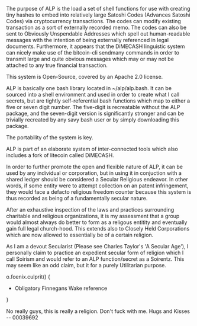 The purpose of ALP is the load a set of shell functions for use with creating tiny hashes to embed into relatively large Satoshi Codes (Advances Satoshi Codes) via cryptocurrency transactions.  The codes can modify existing transaction as a sort of externally recorded memo.  The codes can also be sent to Obviously Unspendable Addresses which spell out human-readable messages with the intention of being externally referenced in legal documents.  Furthermore, it appears that the DiMECASH linguistic system can nicely make use of the bitcoin-cli sendmany commands in order to transmit large and quite obvious messages which may or may not be attached to any true financial transaction.

This system is Open-Source, covered by an Apache 2.0 license. 

ALP is basically one bash library located in ~/alp/alp.bash.  It can be sourced into a shell environment and used in order to create what I call secrets, but are tightly self-referential bash functions which map to either a five or seven digit number.  The five-digit is recreatable without the ALP package, and the seven-digit version is significantly stronger and can be trivially recreated by any savy bash user or by simply downloading this package.

The portability of the system is key.

ALP is part of an elaborate system of inter-connected tools which also includes a fork of litecoin called DiMECASH. 

In order to further promote the open and flexible nature of ALP, it can be used by any individual or corporation, but in using it in conjuction with a shared ledger should be considered a Secular Religious endeavor.  In other words, if some entity were to attempt collection on an patent infringement, they would face a defacto religious freedom counter because this system is thus recorded as being of a fundamentally secular nature.  

After an exhaustive inspection of the laws and practices surrounding charitable and religious organizations, it is my assessment that a group would almost always do better to form as a religous entitity and eventually gain full legal church-hood.  This extends also to Closely Held Corporations which are now allowed to essentially be of a certain religion.

As I am a devout Secularist (Please see Charles Taylor's 'A Secular Age'), I personally claim to practice an expedient secular form of religion which I call Soirism and would refer to an ALP function/secret as a Soirentz.  This may seem like an odd claim, but it for a purely Utilitarian purpose.

o.foenix.culprit() {

- Obligatory Finnegans Wake reference

}

No really guys, this is really a religion.  Don't fuck with me.
Hugs and Kisses         -- 00039692
